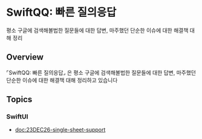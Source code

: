 # SwiftQQ: 빠른 질의응답

평소 구글에 검색해볼법한 질문들에 대한 답변, 마주했던 단순한 이슈에 대한 해결책 대해 정리

## Overview

⌜SwiftQQ: 빠른 질의응답⌟ 은 평소 구글에 검색해볼법한 질문들에 대한 답변, 마주했던 단순한 이슈에 대한 해결책 대해 정리하고 있습니다

## Topics

### SwiftUI

- <doc:23DEC26-single-sheet-support>
